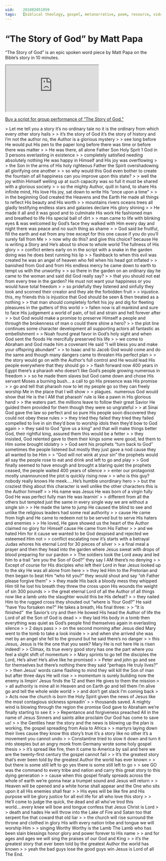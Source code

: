 ```yaml
---
uid:	201802051059
tags:	[biblical theology, gospel, metanarrative, poem, resource, video]
---
```


# “The Story of God” by Matt Papa

“The Story of God” is an epic spoken word piece by Matt Papa on the Bible’s story in 10 minutes.

<div class="video">
<iframe src="https://www.youtube-nocookie.com/embed/E4cL-Zcxa9M?rel=0" allowfullscreen></iframe>
</div>

[Buy a script for group performance of “The Story of God.”](http://mattpapastore.bigcartel.com/product/the-story-of-god-script)

<div class="poem">
> Let me tell you a story  
it’s no ordinary tale  
no it is the ordinary  
from which every other story hails
> 
> it’s the story of God  
it’s the story of history  
and I’m not the author  
no, the Author is a glorious mystery
> 
> see long before He would put  
His pen to the paper  
long before there was time  
or before there was matter
> 
> He was there, all alone  
Father Son Holy Sprit  
1 God in 3 persons  
everlasting in existence
> 
> completely satisfied  
needing absolutely nothing  
He was happy in Himself  
and His joy was overflowing
> 
> the Son in the arms  
of His holy righteous Father  
the Spirit overshadowing  
all glorifying one another
> 
> so why would this God  
even bother to create  
the fountain of all happiness  
can you improve upon this state?
> 
> well the joy within Himself  
welling up at such capacity  
was so full it must be shared  
with a glorious society
> 
> so the mighty Author, quill in hand,  
to share His infinite mind,  
His love His joy, sat down to write  
His “once upon a time”
> 
> in the beginning God created  
the Heavens and the Earth  
He made all things to reflect  
His beauty and His worth
> 
> mountains rivers oceans trees  
all gladly testifying  
endless stars and galaxies  
declare His glory shining
> 
> He made it all and it was good  
and to culminate His work  
He fashioned man  
and breathed to life  
His special ball of dirt
> 
> man came to life with blinking eyes  
& was welcomed by God’s face  
they walked with Him every day and night  
there was peace and no such thing as shame
> 
> God said  
be fruitful, fill the earth  
and eat from any tree  
except for this one  
cause if you do you’ll surely fall from Me
> 
> now why do this? and give this choice?  
because He is writing a Story  
and He’s about to show to whole world  
The fullness of His glory
> 
> conflict enters  
early on in the script  
with a snake in the garden  
doing was he does best running his lip
> 
> flashback to when  
this evil was created  
he was an angel of heaven  
who fell when his head got inflated
> 
> banished from God  
and from His endless mercy  
he came down to earth  
to tempt us with the unworthy
> 
> so there in the garden  
on an ordinary day  
he came to the woman and said  
did God really say?
> 
> that you should not eat  
from every tree in the garden?  
He must not want your happiness  
or you would have total freedom
> 
> so pridefully they listened  
and sinfully they took  
and scorned their creator  
and they ate the forbidden fruit
> 
> injustice. this, my friends  
this is injustice  
that God should be seen &  
then treated as a nothing
> 
> that man should completely forfeit his joy  
and dig for fleeting pleasures  
in the gutters of this world
> 
> fallen now is all mankind  
and sure to face His judgement  
a world of pain, of toil and strain  
and hell forever after
> 
> but God would make a promise to  
preserve Himself a people  
and through the brokenness of man  
o could there shine a hero?
> 
> the plot line continues  
some character development  
all supporting actors  
all fantastic as embellishment
> 
> Noah found great favor  
in God’s holy sight  
and when God sent the floods  
He mercifully preserved his life
> 
> we come to Abraham  
and God made him a covenant  
He said “I will bless you  
and make your offspring abundant”
> 
> to Isaac and to Jacob  
God would come and do the same  
and though many dangers  
came to threaten His perfect plan
> 
> the story would go on  
with the Author’s full control  
and He would lead His people  
everywhere that they should go
> 
> flash forward now 400 years  
in Egypt there’s a pharaoh  
who doesn’t like God’s people  
growing numerous in freedom
> 
> so he made them slaves  
but God came down and chose His servant Moses  
a burning bush… a call to go  
His presence was His promise
> 
> go and tell that pharaoh now to  
let my people go  
so they can freely worship Me  
in the place that I will show
> 
> plagues.  numerous  
God would show that He is the I AM  
that pharaoh’ rule is like a pawn  
in His glorious hand
> 
> the waters part. the millions leave  
to follow their great Savior  
He guided them provided for them  
though they were so ungrateful
> 
> at Sinai God gave the law  
so perfect and so pure  
His people soon discovered  
they could not obey these rules
> 
> they tried they failed  
they tried they failed  
compelled to live in sin  
they’d bow to worship idols  
then they’d bow to God again
> 
> they said to God “give us a king”  
and that will make things better  
God, their rightful king, assured them  
this would be a fetter
> 
> they insisted, God relented  
gave to them their kings  
some were good, led them to Him  
some brought idolatry
> 
> God sent his prophets  
“turn back to God”  
sometimes the people listened  
but mostly they just gave a nod  
cause they all wanted to be Him
> 
> “God will not wink at your sin”  
the prophets would all say  
the people rose to eat and drink  
and left to go and play
> 
> God finally seemed to have enough  
and brought a blaring quiet  
the prophets ceased, the people waited  
400 years of silence
> 
> enter our protagonist  
mostly unannounced  
the plot is quickly rising now
> 
> who is this guy?  
nobody really knows  
He meek…..He’s humble  
unordinary hero
> 
> but the craziest thing  
about this character is well  
unlike the other characters  
this is the Author himself
> 
> His name was Jesus  
He was born of a virgin  
fully God He was perfect  
fully man He was learnin’
> 
> different from all the others  
but tempted just the same  
in every single way we are  
without a single sin
> 
> He made the lame to jump  
He caused the blind to see  
and unlike the religious leaders  
had some real authority
> 
> cause He came from high  
and He came to redeem  
not to be served but to serve  
His haters and enemies
> 
> He loved, He gave  
showed us the heart of the Author  
claimed no glory for Himself  
cause He came from His Father
> 
> and we hated Him for it  
cause we wanted to be God  
despised and rejected  
we esteemed Him not
> 
> conflict escalating now  
it’s starts with a betrayal  
Judas whores his eternal Lord  
for 30 pieces of silver
> 
> a final meal a prayer and then  
they head into the garden  
where Jesus sweat with drops of blood  
preparing for our pardon
> 
> The soldiers took the Lord away  
and led him to a trail  
“are you the Son of God?” they say  
I AM there’s no denying
> 
> Except of course for His disciples  
who left their Lord in fear  
Jesus looked up to the sky  
He was all alone from here
> 
> they led Him to the Pretorian  
and then began to beat Him  
“who hit you?” they would shout and say  
“oh Father please forgive them”
> 
> they made His back a bloody mess  
they whipped Him till he lost his breath  
they threw the cross upon His wounds  
the weight of sin 300 pounds
> 
> the great eternal Lord of all  
the Author of all things  
now like a lamb unto the slaughter  
would this be His defeat?
> 
> they nailed Him to the rugged cross  
they shouted out “where is Your God?”  
He said “have You forsaken me?”  
He takes a breath, His final three:
> 
> “It is finished”  the Savior’s cry  
and then He bowed His head  
the Author of life the Lord of all  
the Son of God is dead
> 
> they laid His body in a tomb  
then everything was quiet  
as God’s people find themselves again  
in everlasting silence
> 
> 2 days pass
> 
> on the second morning after Jesus died  
Mary went to the tomb to take a look inside
> 
> and when she arrived she was  
met by an angel  
she fell to the ground but he said  
there’s no danger
> 
> this Jesus, Jesus  
is He the one that you seek?  
Mary He is not here  
He is risen indeed!
> 
> Climax, its true  
every good story has one  
the part where you feel  
a slight shift of momentum
> 
> Mary sprints to go  
tell the disciples  
the Lord, He’s alive!  
He’s alive like he promised
> 
> Peter and john go  
and see for themselves  
but there’s nothing there  
they said “perhaps He truly lives?”
> 
> then Jesus’ words  
came flashing to mind  
they will kill the Son of man  
but after three days He will rise
> 
> momentum is surely building now  
the enemy is limpin’  
Jesus finds the 12 and then  
He gives to them the mission
> 
> all authority is mine  
all in Heaven and on Earth  
go and tell them I’m alive  
go and tell the whole wide world
> 
> and don’t get slack  
I’m coming back
> 
> Acts now the church is born  
the Holy Spirit given  
the news of Jesus  
like the most contagious sickness spreadin’
> 
> thousands saved. A mighty wind  
is blowing through the region  
the promise God gave to Abraham  
we’re finally starting to see it
> 
> Repentance and forgiveness preached  
All in the name of Jesus  
Sinners and saints alike proclaim  
Our God has come to save us!
> 
> the Gentiles hear the story and  
the news is blowing up  
the plan is working, the gospel spreading  
from Asia to Africa
> 
> martyrs laying down their lives  
cause they know this story’s true  
it’s a story like no other  
it’s a movement you cannot undo
> 
> Constantine tried to slow it down  
and turn it into steeples  
but an angry monk from Germany  
wrote some holy gospel thesis
> 
> it’s spread like fire, then it came  
to America by sail  
and here we are the twenty-first century  
the gospel cannot fail
> 
> It’s the greatest story  
that’s ever been told  
by the greatest Author the world has ever known
> 
> but there is some still left to go  
yes there is some still left to go
> 
> see GO was the command  
to every tribe and nation  
and carry this great story to  
this dying generation
> 
> cause when this gospel finally spreads  
across the whole of earth  
we’re gonna hear a trumpet sound  
and Jesus will return
> 
> Heaven will be opened  
and a white horse shall appear  
and the One who sits upon it  
all His enemies shall fear
> 
> His eyes will be like fire  
and His purpose will be glory  
justice for all evil  
life for all who love this story
> 
> He’ll come to judge the quick, the dead  
and all who’ve trod this world….every  
knee will bow  
and tongue confess that  
Jesus Christ is Lord
> 
> death and hades He will throw  
into the Lake of Fire  
and Satan too that serpent foe  
that coward that old liar
> 
> the church will rise  
surround the throne  
and clothed in glory His  
with every nation tribe and tongue  
we will worship Him
> 
> singing Worthy Worthy  
is the Lamb  
The Lamb who has been slain  
blessings honor glory and power  
forever to His name
> 
> and for ages and ages  
we will sing  
the praises of  
our God and King
> 
> it’s the greatest story  
that ever been told  
by the greatest Author  
the world has known
> 
> yeah the bad guys lose  
the good guys win  
Jesus is Lord of all  
The End.
</div>
